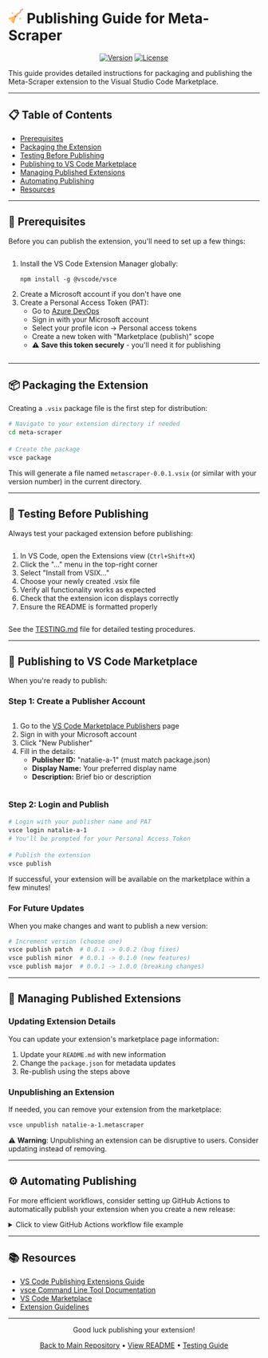# <img src="./images/icon.png" alt="Meta-Scraper Logo" width="30"/> Publishing Guide for Meta-Scraper

<div align="center">
  
[![Version](https://img.shields.io/badge/version-0.0.1-blue.svg)](https://marketplace.visualstudio.com/items?itemName=natalie-a-1.metascraper)
[![License](https://img.shields.io/badge/license-MIT-green.svg)](LICENSE)

</div>

This guide provides detailed instructions for packaging and publishing the Meta-Scraper extension to the Visual Studio Code Marketplace.

---

## 📋 Table of Contents

- [Prerequisites](#-prerequisites)
- [Packaging the Extension](#-packaging-the-extension)
- [Testing Before Publishing](#-testing-before-publishing)
- [Publishing to VS Code Marketplace](#-publishing-to-vs-code-marketplace)
- [Managing Published Extensions](#-managing-published-extensions)
- [Automating Publishing](#-automating-publishing)
- [Resources](#-resources)

---

## 🔧 Prerequisites

Before you can publish the extension, you'll need to set up a few things:

<div style="display: flex; align-items: top;">
  <div style="flex: 2;">
    <ol>
      <li>Install the VS Code Extension Manager globally:
        <pre><code>npm install -g @vscode/vsce</code></pre>
      </li>
      <li>Create a Microsoft account if you don't have one</li>
      <li>Create a Personal Access Token (PAT):
        <ul>
          <li>Go to <a href="https://dev.azure.com/">Azure DevOps</a></li>
          <li>Sign in with your Microsoft account</li>
          <li>Select your profile icon → Personal access tokens</li>
          <li>Create a new token with "Marketplace (publish)" scope</li>
          <li>⚠️ <strong>Save this token securely</strong> - you'll need it for publishing</li>
        </ul>
      </li>
    </ol>
  </div>
</div>

---

## 📦 Packaging the Extension

Creating a `.vsix` package file is the first step for distribution:

```bash
# Navigate to your extension directory if needed
cd meta-scraper

# Create the package
vsce package
```

This will generate a file named `metascraper-0.0.1.vsix` (or similar with your version number) in the current directory.

---

## 🧪 Testing Before Publishing

Always test your packaged extension before publishing:

<div style="display: flex; align-items: top;">
  <div style="flex: 2;">
    <ol>
      <li>In VS Code, open the Extensions view (<code>Ctrl+Shift+X</code>)</li>
      <li>Click the "..." menu in the top-right corner</li>
      <li>Select "Install from VSIX..."</li>
      <li>Choose your newly created .vsix file</li>
      <li>Verify all functionality works as expected</li>
      <li>Check that the extension icon displays correctly</li>
      <li>Ensure the README is formatted properly</li>
    </ol>
  </div>
</div>

See the [TESTING.md](TESTING.md) file for detailed testing procedures.

---

## 🚀 Publishing to VS Code Marketplace

When you're ready to publish:

### Step 1: Create a Publisher Account

<div style="display: flex; align-items: top;">
  <div style="flex: 2;">
    <ol>
      <li>Go to the <a href="https://marketplace.visualstudio.com/manage/publishers/">VS Code Marketplace Publishers</a> page</li>
      <li>Sign in with your Microsoft account</li>
      <li>Click "New Publisher"</li>
      <li>Fill in the details:
        <ul>
          <li><strong>Publisher ID:</strong> "natalie-a-1" (must match package.json)</li>
          <li><strong>Display Name:</strong> Your preferred display name</li>
          <li><strong>Description:</strong> Brief bio or description</li>
        </ul>
      </li>
    </ol>
  </div>
</div>

### Step 2: Login and Publish

```bash
# Login with your publisher name and PAT
vsce login natalie-a-1
# You'll be prompted for your Personal Access Token

# Publish the extension
vsce publish
```

If successful, your extension will be available on the marketplace within a few minutes!

### For Future Updates

When you make changes and want to publish a new version:

```bash
# Increment version (choose one)
vsce publish patch  # 0.0.1 -> 0.0.2 (bug fixes)
vsce publish minor  # 0.0.1 -> 0.1.0 (new features)
vsce publish major  # 0.0.1 -> 1.0.0 (breaking changes)
```

---

## 🔄 Managing Published Extensions

### Updating Extension Details

You can update your extension's marketplace page information:

1. Update your `README.md` with new information
2. Change the `package.json` for metadata updates
3. Re-publish using the steps above

### Unpublishing an Extension

If needed, you can remove your extension from the marketplace:

```bash
vsce unpublish natalie-a-1.metascraper
```

⚠️ **Warning**: Unpublishing an extension can be disruptive to users. Consider updating instead of removing.

---

## ⚙️ Automating Publishing

For more efficient workflows, consider setting up GitHub Actions to automatically publish your extension when you create a new release:

<details>
<summary>Click to view GitHub Actions workflow file example</summary>

```yaml
name: Publish Extension

on:
  release:
    types: [created]

jobs:
  publish:
    runs-on: ubuntu-latest
    steps:
      - uses: actions/checkout@v2
      - uses: actions/setup-node@v1
        with:
          node-version: 16
      - run: npm ci
      - name: Publish to Visual Studio Marketplace
        uses: HaaLeo/publish-vscode-extension@v1
        with:
          pat: ${{ secrets.VS_MARKETPLACE_TOKEN }}
          registryUrl: https://marketplace.visualstudio.com
```

</details>

---

## 📚 Resources

- [VS Code Publishing Extensions Guide](https://code.visualstudio.com/api/working-with-extensions/publishing-extension)
- [vsce Command Line Tool Documentation](https://github.com/microsoft/vscode-vsce)
- [VS Code Marketplace](https://marketplace.visualstudio.com/)
- [Extension Guidelines](https://code.visualstudio.com/api/references/extension-guidelines)

---

<div align="center">
  <p>Good luck publishing your extension!</p>
  <p>
    <a href="https://github.com/natalie-a-1/Meta-Scraper">Back to Main Repository</a> •
    <a href="README.md">View README</a> •
    <a href="TESTING.md">Testing Guide</a>
  </p>
</div> 
